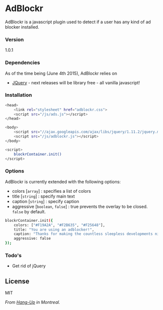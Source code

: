 # AdBlockr

AdBlockr is a javascript plugin used to detect if a user has any kind of ad blocker installed.

### Version
1.0.1

### Dependencies

As of the time being (June 4th 2015), AdBlockr relies on 
* [JQuery] - next releases will be library free - all vanilla javascript!


### Installation

```sh
<head>
    <link rel="stylesheet" href="adblockr.css">
    <script src="/js/ads.js"></script>
</head>

<body>
    <script src="//ajax.googleapis.com/ajax/libs/jquery/1.11.2/jquery.min.js"></script>
    <script src="/js/adblockr.js"></script>
</body>

<script>
    blockrContainer.init()
</script>
```



### Options

AdBlockr is currently extended with the following options: 


* colors [```array```] : specifies a list of colors
* title [```string```] : specify main text
* caption [```string```] : specify caption
* aggressive [```boolean```, ```false```] : true prevents the overlay to be closed. ```false``` by default.

```sh
blockrContainer.init({
    colors: ["#F19A2A", "#F2B635", "#F25648"],
    title: "You are using an adblocker!",
    caption: "Thanks for making the countless sleepless developments nights made completely worthless.",
    aggressive: false
});
```


### Todo's

* Get rid of jQuery

License
----

MIT


*From [Hang-Up] in Montreal.*


[jQuery]:http://jquery.com
[Hang-Up]:http://hang-up.github.io
